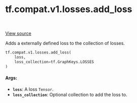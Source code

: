 <div itemscope itemtype="http://developers.google.com/ReferenceObject">
<meta itemprop="name" content="tf.compat.v1.losses.add_loss" />
<meta itemprop="path" content="Stable" />
</div>

# tf.compat.v1.losses.add_loss

<!-- Insert buttons and diff -->

<table class="tfo-notebook-buttons tfo-api" align="left">
</table>

<a target="_blank" href="/code/stable/tensorflow/python/ops/losses/util.py">View source</a>



Adds a externally defined loss to the collection of losses.

``` python
tf.compat.v1.losses.add_loss(
    loss,
    loss_collection=tf.GraphKeys.LOSSES
)
```



<!-- Placeholder for "Used in" -->


#### Args:


* <b>`loss`</b>: A loss `Tensor`.
* <b>`loss_collection`</b>: Optional collection to add the loss to.

